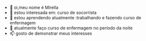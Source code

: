- 👋 oi,meu nome é Mirella
- 👀 estou interesada em: curso de socorrista 
- 🌱 estou aprendendo atualmente :trabalhando e fazendo curso de enfermagem 
- 💞️ atualmente faço curso de enfermagem no período da noite
- 📫 gosto de demonstrar meus interesses 


